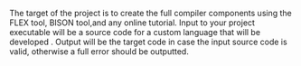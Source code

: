 The target of the project is to create the full compiler components using the FLEX tool, BISON tool,and any online tutorial. Input to your project executable will be a source code for a custom language that will be developed . Output will be the target code in case the input source code is valid, otherwise a full error should be outputted.

